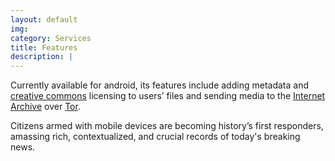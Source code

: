 ```yaml
---
layout: default
img: 
category: Services
title: Features
description: |
---
```


Currently available for android, its features include adding metadata and <a href="http://creativecommons.org/"> creative commons</a> licensing to users’ files and sending media to the <a href="http://archive.org">Internet Archive</a> over <a href="https://www.torproject.org/Tor">Tor</a>.

Citizens armed with mobile devices are becoming history’s first responders, amassing rich, contextualized, and crucial records of today's breaking news.



